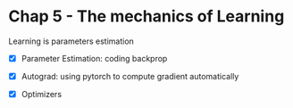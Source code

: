 # Chap 5 - The mechanics of Learning

Learning is parameters estimation

- [X] Parameter Estimation: coding backprop
- [X] Autograd: using pytorch to compute gradient automatically
- [X] Optimizers

